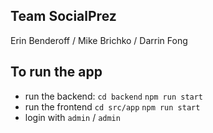 ## Team SocialPrez
Erin Benderoff / Mike Brichko / Darrin Fong

## To run the app
* run the backend: `cd backend` `npm run start`
* run the frontend `cd src/app` `npm run start`
* login with `admin` / `admin`

